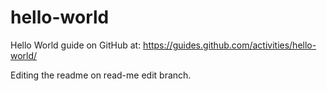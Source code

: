 # hello-world
Hello World guide on GitHub at: https://guides.github.com/activities/hello-world/

Editing the readme on read-me edit branch.
